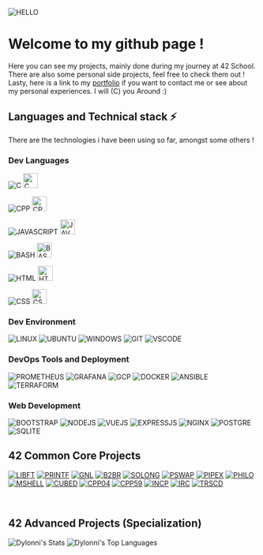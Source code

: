 <!--
**Dylonni/Dylonni** is a ✨ _special_ ✨ repository because its `README.md` (this file) appears on your GitHub profile.

Here are some ideas to get you started:

- 🔭 I’m currently working on ...
- 🌱 I’m currently learning ...
- 👯 I’m looking to collaborate on ...
- 🤔 I’m looking for help with ...
- 💬 Ask me about ...
- 📫 How to reach me: ...
- 😄 Pronouns: ...
- ⚡ Fun fact: ...
-->
![HELLO](./screenshots/banner.png)
# Welcome to my github page !

Here you can see my projects, mainly done during my journey at 42 School.  
There are also some personal side projects, feel free to check them out !  
Lasty, here is a link to my [portfolio](https://dylonni.me) if you want to contact me or see about my personal experiences. I will (C) you Around :)

## Languages and Technical stack ⚡  

There are the technologies i have been using so far, amongst some others ! 

### Dev Languages

![C](./screenshots/c.svg)
<img src="./screenshots/c.svg" alt="C" width="30" height="30">

![CPP](./screenshots/cpp.svg)
<img src="./screenshots/cpp.svg" alt="CPP" width="30" height="30">

![JAVASCRIPT](./screenshots/javascript.svg)
<img src="./screenshots/javascript.svg" alt="JAVASCRIPT" width="30" height="30">

![BASH](./screenshots/bash.svg)
<img src="./screenshots/bash.svg" alt="BASH" width="30" height="30">

![HTML](./screenshots/html.svg)
<img src="./screenshots/html.svg" alt="HTML" width="30" height="30">

![CSS](./screenshots/css.svg)
<img src="./screenshots/css.svg" alt="CSS" width="30" height="30">

### Dev Environment

![LINUX](./screenshots/linux.svg)
![UBUNTU](./screenshots/ubuntu.svg)
![WINDOWS](./screenshots/windows.svg)
![GIT](./screenshots/git.svg)
![VSCODE](./screenshots/vscode.svg)

### DevOps Tools and Deployment

![PROMETHEUS](./screenshots/prometheus.svg)
![GRAFANA](./screenshots/grafana.svg)
![GCP](./screenshots/gcp.svg)
![DOCKER](./screenshots/docker.svg)
![ANSIBLE](./screenshots/ansible.svg)
![TERRAFORM](./screenshots/terraform.svg)

### Web Development

![BOOTSTRAP](./screenshots/bootstrap.svg)
![NODEJS](./screenshots/nodejs.svg)
![VUEJS](./screenshots/vuejs.svg)
![EXPRESSJS](./screenshots/expressjs.svg)
![NGINX](./screenshots/nginx.svg)
![POSTGRE](./screenshots/postgresql.svg)
![SQLITE](./screenshots/sqlite.svg)

## 42 Common Core Projects

[![LIBFT](./screenshots/libft.png)](https://github.com/Dylonni/42_libft)
[![PRINTF](./screenshots/printf.png)](https://github.com/Dylonni/42_ft_printf)
[![GNL](./screenshots/gnl.png)](https://github.com/Dylonni/42_get_next_line)
[![B2BR](./screenshots/b2br.png)](https://github.com/Dylonni/42_born_2_be_root)
[![SOLONG](./screenshots/slong.png)](https://github.com/Dylonni/42_so_long)
[![PSWAP](./screenshots/pswap.png)](https://github.com/Dylonni/42_push_swap)
[![PIPEX](./screenshots/pipex.png)](https://github.com/Dylonni/42_pipex)
[![PHILO](./screenshots/philo.png)](https://github.com/Dylonni/42_philosphers)
[![MSHELL](./screenshots/minishell.png)](https://github.com/Dylonni/42_minishell)
[![CUBED](./screenshots/cub3d.png)](https://github.com/Dylonni/42_cub3d)
[![CPP04](./screenshots/cpp04.png)](https://github.com/Dylonni/42_CPP_00_to_04)
[![CPP59](./screenshots/cpp59.png)](https://github.com/Dylonni/42_CPP_05_to_09)
[![INCP](./screenshots/incep.png)](https://github.com/Dylonni/42_inception)
[![IRC](./screenshots/irc.png)](https://github.com/Dylonni/42_ft_irc)
[![TRSCD](./screenshots/trans.png)](https://github.com/Dylonni/42_ft_transcendence)  

<br>

## 42 Advanced Projects (Specialization)

![Dylonni's Stats](https://github-readme-stats.vercel.app/api?username=Dylonni&theme=vue-dark&show_icons=true&hide_border=true&count_private=true)
![Dylonni's Top Languages](https://github-readme-stats.vercel.app/api/top-langs/?username=Dylonni&theme=vue-dark&show_icons=true&hide_border=true&layout=compact)